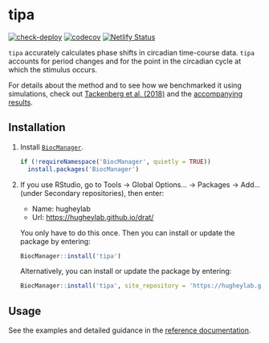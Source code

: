 # tipa

[![check-deploy](https://github.com/hugheylab/tipa/workflows/check-deploy/badge.svg)](https://github.com/hugheylab/tipa/actions)
[![codecov](https://codecov.io/gh/hugheylab/tipa/branch/master/graph/badge.svg)](https://codecov.io/gh/hugheylab/tipa)
[![Netlify Status](https://api.netlify.com/api/v1/badges/0c6262a3-b9f8-4478-a7b1-8f0ef78786b1/deploy-status)](https://app.netlify.com/sites/stoic-sinoussi-75a610/deploys)

`tipa` accurately calculates phase shifts in circadian time-course data. `tipa` accounts for period changes and for the point in the circadian cycle at which the stimulus occurs.

For details about the method and to see how we benchmarked it using simulations, check out [Tackenberg et al. (2018)](https://doi.org/10.1177/0748730418768116) and the [accompanying results](https://doi.org/10.6084/m9.figshare.5484916).

## Installation

1. Install [`BiocManager`](https://cran.r-project.org/package=BiocManager).

    ```r
    if (!requireNamespace('BiocManager', quietly = TRUE))
      install.packages('BiocManager')
    ```

1. If you use RStudio, go to Tools → Global Options... → Packages → Add... (under Secondary repositories), then enter:

    - Name: hugheylab
    - Url: https://hugheylab.github.io/drat/

    You only have to do this once. Then you can install or update the package by entering:

    ```r
    BiocManager::install('tipa')
    ```

    Alternatively, you can install or update the package by entering:

    ```r
    BiocManager::install('tipa', site_repository = 'https://hugheylab.github.io/drat/')
    ```

## Usage

See the examples and detailed guidance in the [reference documentation](https://tipa.hugheylab.org/reference/index.html).
